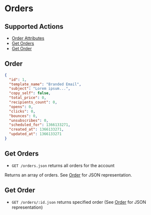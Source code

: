 # Orders

## Supported Actions

* [Order Attributes](#order)
* [Get Orders](#get-orders)
* [Get Order](#get-order)

## Order

```json
{
  "id": 1,
  "template_name": "Branded Email",
  "subject": "Lorem ipsum...",
  "copy_self": false,
  "total_price": 0,
  "recipients_count": 0,
  "opens": 0,
  "clicks": 0,
  "bounces": 0,
  "unsubscribes": 0,
  "scheduled_for": 1366133271,
  "created_at": 1366133271,
  "updated_at": 1366133271
}
```

## Get Orders

* ```GET /orders.json``` returns all orders for the account

Returns an array of orders. See [Order](#order) for JSON representation.

## Get Order

* ```GET /orders/:id.json``` returns specified order (See [Order](#order) for JSON representation)


